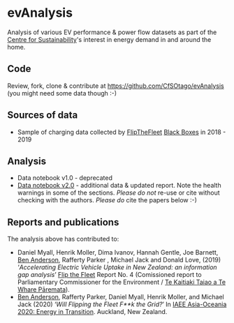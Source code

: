 # evAnalysis

Analysis of various EV performance & power flow datasets as part of the [Centre for Sustainability](https://www.otago.ac.nz/centre-sustainability)'s interest in energy demand in and around the home.

## Code

Review, fork, clone & contribute at https://github.com/CfSOtago/evAnalysis (you might need some data though :-)

## Sources of data

 * Sample of charging data collected by [FlipTheFleet](http://flipthefleet.org/) [Black Boxes](https://flipthefleet.org/ev-black-box/) in 2018 - 2019

## Analysis

 * Data notebook v1.0 - deprecated
 * [Data notebook v2.0](EVBB_report_v1_final_EVBB_processed_all_v2.0_20190604.html) - additional data & updated report. Note the health warnings in some of the sections. _Please do not_ re-use or cite without checking with the authors. _Please do_ cite the papers below :-)
 
## Reports and publications

The analysis above has contributed to:

  * Daniel Myall, Henrik Moller, Dima Ivanov, Hannah Gentle, Joe Barnett, [Ben Anderson](https://twitter.com/dataknut), Rafferty Parker , Michael Jack and Donald Love, (2019) ‘_Accelerating Electric Vehicle Uptake in New Zealand: an information gap analysis_’ [Flip the Fleet](http://flipthefleet.org/) Report No. 4 (Comissioned report to Parliamentary Commissioner for the Environment / [Te Kaitiaki Taiao a Te Whare Pāremata](https://www.pce.parliament.nz/)).
  * [Ben Anderson](https://twitter.com/dataknut), Rafferty Parker, Daniel Myall, Henrik Moller, and Michael Jack (2020) ‘_Will Flipping the Fleet F**k the Grid?_’ In [IAEE Asia-Oceania 2020: Energy in Transition](https://iaee2020.nz/). Auckland, New Zealand.


